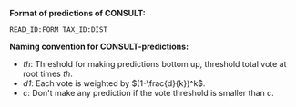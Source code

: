 **Format of predictions of CONSULT:**
```
READ_ID:FORM TAX_ID:DIST
```

**Naming convention for CONSULT-predictions:**
- *th*: Threshold for making predictions bottom up, threshold total vote at root times *th*.
- *d1*: Each vote is weighted by $(1-\frac{d}{k})^k$.
- *c*: Don't make any prediction if the vote threshold is smaller than *c*.
